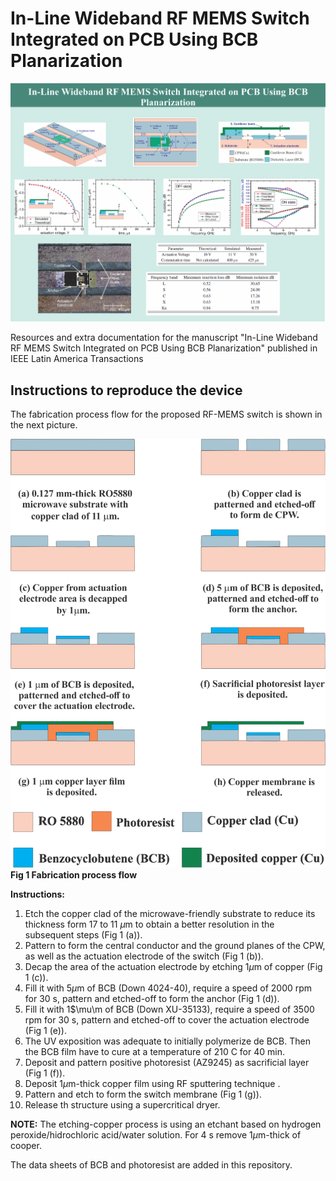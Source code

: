 # In-Line Wideband RF MEMS Switch Integrated on PCB Using BCB Planarization


![Graphical Abstrac](https://github.com/temocbzc/IEEE_Latam_In-Line_Wideband_RF_MEMS_Switch_Integrated_on_PCB_Using_BCB_Planarization/blob/main/Graphical%20Abstrac.png)


Resources and extra documentation for the manuscript "In-Line Wideband RF MEMS Switch Integrated on PCB Using BCB Planarization" published in IEEE Latin America Transactions

## Instructions to reproduce the device

The fabrication process flow for the proposed RF-MEMS switch is shown in the next picture.

![Fabrication process flow](https://github.com/temocbzc/IEEE_Latam_In-Line_Wideband_RF_MEMS_Switch_Integrated_on_PCB_Using_BCB_Planarization/blob/main/Fabrication%20process%20flow.png)
__Fig 1 Fabrication process flow__

**Instructions:**

1. Etch the copper clad of the microwave-friendly substrate to reduce its thickness form 17 to 11 $\mu$m to obtain a better resolution in the subsequent steps (Fig 1 (a)).
2. Pattern to form the central conductor and the ground planes of the CPW, as well as the actuation electrode of the switch (Fig 1 (b)).
3. Decap the area of the actuation electrode by etching 1$\mu$m of copper (Fig 1 (c)).
4. Fill it with 5$\mu$m of BCB (Down 4024-40), require a speed of 2000 rpm for 30 s, pattern and etched-off to form the anchor (Fig 1 (d)). 
5. Fill it with 1$\mu\m of BCB (Down XU-35133), require a speed of 3500 rpm for 30 s, pattern and etched-off to cover the actuation electrode (Fig 1 (e)).
6. The UV exposition was adequate to initially polymerize de BCB. Then the BCB film have to cure at a temperature of 210 C for 40 min.
7. Deposit and pattern positive photoresist (AZ9245) as sacrificial layer (Fig 1 (f)). 
8. Deposit 1$\mu$m-thick copper film using RF sputtering technique .
9. Pattern and etch to form the switch membrane (Fig 1 (g)).
10. Release th structure using a supercritical dryer.

**NOTE:** The etching-copper process is using an etchant based on hydrogen peroxide/hidrochloric acid/water solution. For 4 s remove 1$\mu$m-thick of cooper.

The data sheets of BCB and photoresist are added in this repository.
